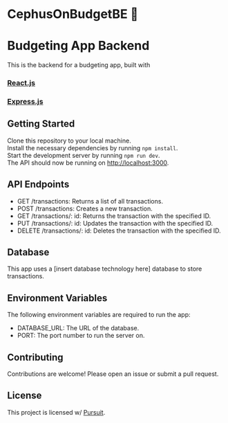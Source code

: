 # CephusOnBudgetBE 💸
<!DOCTYPE html>
<html>
  <head>
    <title>CephusOnBudgetBE</title>
  </head>
  <body>
    <h1>Budgeting App Backend</h1>
    <p>
      This is the backend for a budgeting app, built with
      <h3><a href="https://reactjs.org/">React.js</a></h3>
      <h3><a href="https://expressjs.com/">Express.js</a></h3>
    </p>
    <h2>Getting Started</h2>
    <p>
      Clone this repository to your local machine.
      <br />
      Install the necessary dependencies by running <code>npm install</code>.
      <br />
      Start the development server by running <code>npm run dev</code>.
      <br />
      The API should now be running on <a href="http://localhost:3000">http://localhost:3000</a>.
    </p>
    <h2>API Endpoints</h2>
    <ul>
      <li>GET /transactions: Returns a list of all transactions.</li>
      <li>POST /transactions: Creates a new transaction.</li>
      <li>GET /transactions/: id: Returns the transaction with the specified ID.</li>
      <li>PUT /transactions/: id: Updates the transaction with the specified ID.</li>
      <li>DELETE /transactions/: id: Deletes the transaction with the specified ID.</li>
    </ul>
    <h2>Database</h2>
    <p>
      This app uses a [insert database technology here] database to store transactions.
    </p>
    <h2>Environment Variables</h2>
    <p>
      The following environment variables are required to run the app:
      <br />
      <ul>
        <li>DATABASE_URL: The URL of the database.</li>
        <li>PORT: The port number to run the server on.</li>
      </ul>
    </p>
    <h2>Contributing</h2>
    <p>
      Contributions are welcome! Please open an issue or submit a pull request.
    </p>
    <h2>License</h2>
    <p>
      This project is licensed w/ <a href="https://www.pursuit.org/">Pursuit</a>.
    </p>
  </body>
</html>
